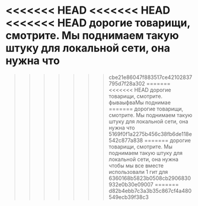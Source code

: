 <<<<<<< HEAD
<<<<<<< HEAD
<<<<<<< HEAD
дорогие товарищи, смотрите. Мы поднимаем такую штуку для локальной сети, она нужна что
=======

>>>>>>> cbe21e86047f883517ce42102837795d7f28a302
=======
<<<<<<< HEAD
дорогие товарищи, смотрите. фываыфваМы поднимае
=======
дорогие товарищи, смотрите. Мы поднимаем такую штуку для локальной сети, она нужна что
>>>>>>> 5169f0f1a2275b456c38fb6de118e542c877a838
=======
дорогие товарищи, смотрите. Мы поднимаем такую штуку для локальной сети, она нужна чтобы мы все вместе использовали 1 гит для 
>>>>>>> 6360168b5823b0508cb2906830932e0b30e09007
=======
>>>>>>> d82b4ebb7c3a3b35c867cf4a480549ecb39f38c3

